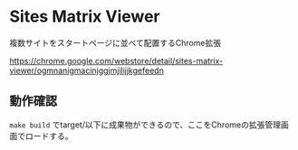 # Sites Matrix Viewer
複数サイトをスタートページに並べて配置するChrome拡張

https://chrome.google.com/webstore/detail/sites-matrix-viewer/ogmnanigmacinjggjmjilijjkgefeedn

## 動作確認
``
make build
``
でtarget/以下に成果物ができるので、ここをChromeの拡張管理画面でロードする。
